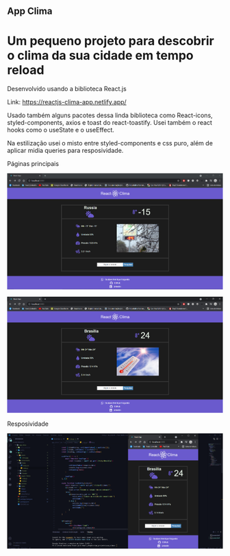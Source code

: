 ## App Clima
# Um pequeno projeto para descobrir o clima da sua cidade em tempo reload

Desenvolvido usando a biblioteca React.js

Link: https://reactjs-clima-app.netlify.app/

Usado também alguns pacotes dessa linda biblioteca como React-icons, styled-components, axios e toast do react-toastify. Usei também o react hooks como o useState e o useEffect.

Na estilização usei o misto entre styled-components e css puro, além de aplicar midia queries para resposividade.
<p>
  Páginas principais
<p/>
<p align="center">
  <img src="src/assets/Clima_app-1.png"/>
<p/>

<p align="center">
  <img src="src/assets/Clima_app-2.png"/>
<p/>
<p>
  Resposividade
<p/>
<p align="center">
  <img src="src/assets/Clima_app-3.png"/>
<p/>



